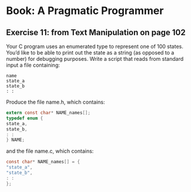 # Book: A Pragmatic Programmer
## Exercise 11: from Text Manipulation on page 102

Your C program uses an enumerated type to represent one of 100 states. You’d like to be able to print out the state as a string (as opposed to a number) for debugging purposes. Write a script that reads from standard input a file containing:
```
name
state_a
state_b
: :
```

Produce the file name.h, which contains:

```C
extern const char* NAME_names[];
typedef enum {
state_a,
state_b,
: :
} NAME;
```

and the file name.c, which contains:

```C
const char* NAME_names[] = {
"state_a",
"state_b",
: :
};
```
